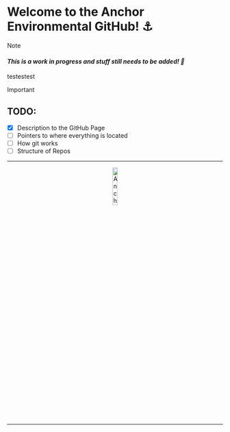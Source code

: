 <body>
  <p>
  <h1>
    <b>
    Welcome to the Anchor Environmental GitHub! ⚓
    </b>
  </h1>
</p> 

  > [!NOTE]
  > <h4><em>This is a work in progress and stuff still needs to be added! 🚧</em></h4>

  <p>
    testestest
  </p>
  
  > [!IMPORTANT]
  > <h2>TODO: </h2>
  - [X] Description to the GitHub Page
  - [ ] Pointers to where everything is located
  - [ ] How git works
  - [ ] Structure of Repos
  
  ---
  
  <p align="center">
    <img width="15%" src="https://github.com/Anchor-Environmental/.github/assets/149476021/9979c3ac-7c9d-4c6e-87a5-bf9a1d4799a6" alt="Anchor time pug dancing">
  </p>

  ---

</body>

